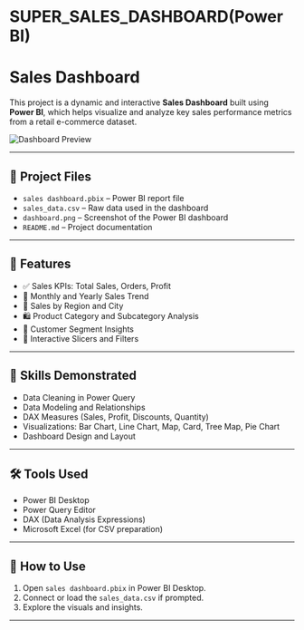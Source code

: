 # SUPER_SALES_DASHBOARD(Power BI)
# Sales Dashboard 

This project is a dynamic and interactive **Sales Dashboard** built using **Power BI**, which helps visualize and analyze key sales performance metrics from a retail e-commerce dataset.

![Dashboard Preview](dashboard1.png,dashboard2.png)

---

## 📁 Project Files

- `sales dashboard.pbix` – Power BI report file
- `sales_data.csv` – Raw data used in the dashboard
- `dashboard.png` – Screenshot of the Power BI dashboard
- `README.md` – Project documentation

---

## 📌 Features

- ✅ Sales KPIs: Total Sales, Orders, Profit
- 📅 Monthly and Yearly Sales Trend
- 📍 Sales by Region and City
- 🛍️ Product Category and Subcategory Analysis
- 👤 Customer Segment Insights
- 🎯 Interactive Slicers and Filters

---

## 🧠 Skills Demonstrated

- Data Cleaning in Power Query
- Data Modeling and Relationships
- DAX Measures (Sales, Profit, Discounts, Quantity)
- Visualizations: Bar Chart, Line Chart, Map, Card, Tree Map, Pie Chart
- Dashboard Design and Layout

---

## 🛠️ Tools Used

- Power BI Desktop
- Power Query Editor
- DAX (Data Analysis Expressions)
- Microsoft Excel (for CSV preparation)

---

## 🚀 How to Use

1. Open `sales dashboard.pbix` in Power BI Desktop.
2. Connect or load the `sales_data.csv` if prompted.
3. Explore the visuals and insights.

---
